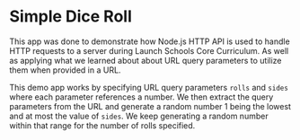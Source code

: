 # Simple Dice Roll 

This app was done to demonstrate how Node.js HTTP API is used to handle HTTP requests to a server during Launch Schools Core Curriculum. As well as applying what we learned about about URL query parameters to utilize them when provided in a URL.

This demo app works by specifying URL query parameters `rolls` and `sides` where each parameter references a number. We then extract the query parameters from the URL and generate a random number 1 being the lowest and at most the value of `sides`. We keep generating a random number within that range for the number of rolls specified.
